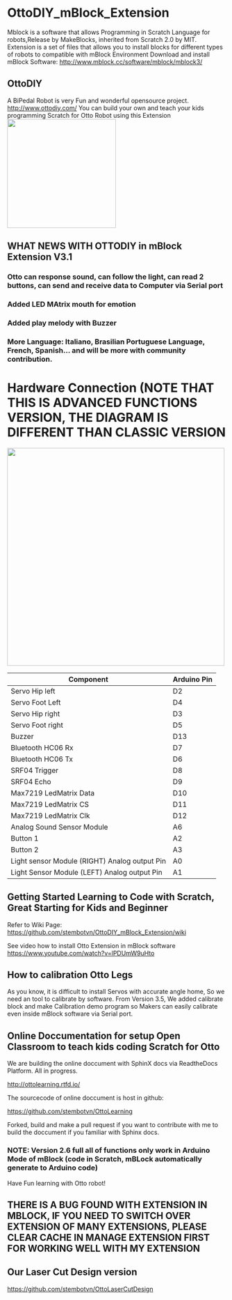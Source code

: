 # OttoDIY_mBlock_Extension
Mblock is a software that allows Programming in Scratch Language for robots,Release by MakeBlocks, inherited from Scratch 2.0 by MIT. Extension is a set of files that allows you to install blocks for different types of robots to compatible with mBlock Environment
Download and install mBlock Software: http://www.mblock.cc/software/mblock/mblock3/

## OttoDIY 
   A BiPedal Robot is very Fun and wonderful opensource project. http://www.ottodiy.com/
   You can build your own and teach your kids programming Scratch for Otto Robot using this Extension 
   <img src="https://github.com/stembotvn/OttoDIY_mBlock_Extension/blob/master/media/Otto.png" width="250" align="center">

## WHAT NEWS WITH OTTODIY in mBlock Extension V3.1
   ### Otto can response sound, can follow the light, can read 2 buttons, can send and receive data to Computer via Serial port   
   ### Added LED MAtrix mouth for emotion 
   ### Added play melody with Buzzer
   ### More Language: Italiano, Brasilian Portuguese Language, French, Spanish... and will be more with community contribution. 
   
# Hardware Connection (NOTE THAT THIS IS ADVANCED FUNCTIONS VERSION, THE DIAGRAM IS DIFFERENT THAN CLASSIC VERSION
<img src="https://github.com/stembotvn/OttoDIY_mBlock_Extension/blob/master/media/connection.png" width="500" align="center">

 |  Component             | Arduino Pin |
 | --- | --- |
 |  Servo Hip left        | D2          |
 |  Servo Foot Left       | D4          |
 |  Servo Hip right       | D3          |
 |  Servo Foot right| D5|
 |  Buzzer          | D13|
 |Bluetooth HC06 Rx | D7|
 |Bluetooth HC06 Tx | D6|
 |SRF04 Trigger     | D8|
 |SRF04 Echo        | D9|
 |Max7219 LedMatrix Data | D10|
 |Max7219 LedMatrix CS   | D11|
 |Max7219 LedMatrix Clk  | D12|
 |Analog Sound Sensor Module|A6|
 |Button 1                  |A2|
 |Button 2                  |A3|
 |Light sensor Module (RIGHT) Analog output Pin|A0|
 |Light Sensor Module (LEFT) Analog output Pin|A1|

## Getting Started Learning to Code with Scratch, Great Starting for Kids and Beginner
   Refer to Wiki Page: https://github.com/stembotvn/OttoDIY_mBlock_Extension/wiki 
   
   See video how to install Otto Extension in mBlock software
   https://www.youtube.com/watch?v=lPDUmW9uHto
   
## How to calibration Otto Legs
As you know, it is difficult to install Servos with accurate angle home, So we need an tool to calibrate by software. 
From Version 3.5, We added calibrate block and make Calibration demo program so Makers can easily calibrate even inside mBlock software via Serial port. 

## Online Doccumentation for setup Open Classroom to teach kids coding Scratch for Otto
We are building the online doccument with SphinX docs via ReadtheDocs Platform. All in progress. 

http://ottolearning.rtfd.io/

The sourcecode of online doccument is host in github:

https://github.com/stembotvn/OttoLearning

Forked, build and make a pull request if you want to contribute with me to build the doccument if you familiar with Sphinx docs. 


### NOTE: Version 2.6 full all of functions only work in Arduino Mode of mBlock (code in Scratch, mBLock automatically generate to Arduino code)
Have Fun learning with Otto robot!

## THERE IS A BUG FOUND WITH EXTENSION IN MBLOCK, IF YOU NEED TO SWITCH OVER EXTENSION OF MANY EXTENSIONS, PLEASE CLEAR CACHE IN MANAGE EXTENSION FIRST FOR WORKING WELL WITH MY EXTENSION

## Our Laser Cut Design version 
   https://github.com/stembotvn/OttoLaserCutDesign
    
